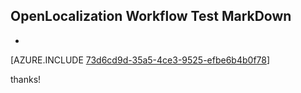 ## OpenLocalization Workflow Test MarkDown
* 

[AZURE.INCLUDE [73d6cd9d-35a5-4ce3-9525-efbe6b4b0f78](calleeMd1.md)]

 
thanks!